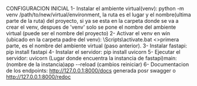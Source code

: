 CONFIGURACION INICIAL
1- Instalar el ambiente virtual(venv): python -m venv /path/to/new/virtual/environment, la ruta es el
lugar y el nombre(ultima parte de la ruta) del proyecto, si ya se esta en la carpeta donde se va a crear
el venv, despues de 'venv' solo se pone el nombre del ambiente virtual (puede ser el nombre del proyecto)
2- Activar el venv en win (ubicado en la carpeta padre del venv): <venv>\Scripts\activate.bat <>primera parte,
es el nombre del ambiente virtual (paso anterior).
3- Instalar fastapi: pip install fastapi
4- Instalar el servidor: pip install uvicorn
5- Ejecutar el servidor: uvicorn (Lugar donde encuentra la instancia de fastapi)main:(nombre de la instancia)app --reload (cambios reiniciar)
6- Documentacion de los endpoints: http://127.0.0.1:8000/docs generada posr swagger o http://127.0.0.1:8000/redoc
